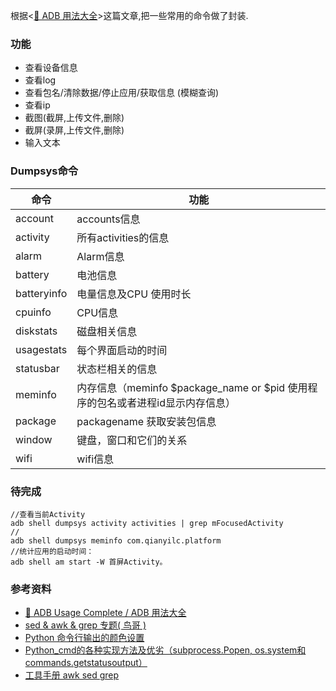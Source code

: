 根据<[🍭 ADB 用法大全](https://github.com/mzlogin/awesome-adb)>这篇文章,把一些常用的命令做了封装.

### 功能
- 查看设备信息
- 查看log
- 查看包名/清除数据/停止应用/获取信息 (模糊查询)
- 查看ip
- 截图(截屏,上传文件,删除)
- 截屏(录屏,上传文件,删除)
- 输入文本

### Dumpsys命令
| 命令           | 功能           |
| ------------- |---------------|
|account	    |accounts信息|
|activity	|所有activities的信息|
|alarm	    |Alarm信息|
|battery	    |电池信息|
|batteryinfo |电量信息及CPU 使用时长|
|cpuinfo	    |CPU信息|
|diskstats	|磁盘相关信息|
|usagestats	|每个界面启动的时间|
|statusbar	|状态栏相关的信息|
|meminfo	    |内存信息（meminfo $package_name or $pid  使用程序的包名或者进程id显示内存信息）|
|package     |packagename	获取安装包信息|
|window	    |键盘，窗口和它们的关系|
|wifi	    |wifi信息|

### 待完成
```
//查看当前Activity
adb shell dumpsys activity activities | grep mFocusedActivity
//
adb shell dumpsys meminfo com.qianyilc.platform
//统计应用的启动时间：
adb shell am start -W 首屏Activity。
```

### 参考资料
- [🍭 ADB Usage Complete / ADB 用法大全](https://github.com/mzlogin/awesome-adb)
- [sed & awk & grep 专题( 鸟哥 )](http://www.cnblogs.com/moveofgod/p/3540575.html)
- [Python 命令行输出的颜色设置 ](http://blog.chinaunix.net/uid-27714502-id-4110758.html)
- [Python_cmd的各种实现方法及优劣（subprocess.Popen, os.system和commands.getstatusoutput）](http://blog.csdn.net/menglei8625/article/details/7494094)
- [工具手册 awk sed grep](http://www.itshouce.com.cn/linux/linux-grep.html)
